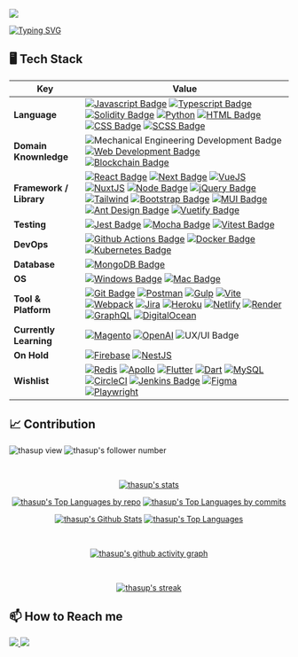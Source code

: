 [![](https://www.dropbox.com/s/hprwdtoo7vs61vs/aurapan%20shop%20banner%201.jpg?raw=1)](https://www.aurapan.com/)

[![Typing SVG](https://readme-typing-svg.herokuapp.com?color=%2336BCF7&center=true&vCenter=true&width=800&lines=Hi+there+👋,+I+am+First;+Welcome+to+My+Github+Profile!;Front-End+Engineer;Self-taught+Programmer;Former+Mechanical+Engineer;Hungry+Mind+Who+Always+Keep+Learning)](https://git.io/typing-svg)

## 🖥️ Tech Stack

Key | Value
--- | ---
**Language**  | [![Javascript Badge](https://img.shields.io/badge/-Javascript-F7DF1E?style=flat&logo=javascript&logoColor=black)](https://developer.mozilla.org/en-US/docs/Web/JavaScript) [![Typescript Badge](https://img.shields.io/badge/-Typescript-3178C6?style=flat&logo=typescript&logoColor=white)](https://www.typescriptlang.org/) [![Solidity Badge](https://img.shields.io/badge/-Solidity-363636?style=flat&logo=solidity&logoColor=white)](https://docs.soliditylang.org/) [![Python](https://img.shields.io/badge/-Python-3776AB?style=flat&logo=Python&logoColor=white)](https://www.python.org/) [![HTML Badge](https://img.shields.io/badge/-HTML-E34F26?style=flat&logo=html5&logoColor=white)](https://developer.mozilla.org/en-US/docs/Web/HTML) [![CSS Badge](https://img.shields.io/badge/-CSS-1572B6?style=flat&logo=css3&logoColor=white)](https://developer.mozilla.org/en-US/docs/Web/CSS) [![SCSS Badge](https://img.shields.io/badge/-SCSS-CC6699?style=flat&logo=sass&logoColor=white)](https://sass-lang.com/)
**Domain Knownledge**  | ![Mechanical Engineering Development Badge](https://img.shields.io/badge/-Mechanical%20Engineering-4C8CBF?style=flat&logoColor=white) [![Web Development Badge](https://img.shields.io/badge/-Web%20Development-FF6600?style=flat&logoColor=white)](https://developer.mozilla.org/en-US/) [![Blockchain Badge](https://img.shields.io/badge/-Blockchain%20Technology-9999FF?style=flat&logo=ethereum&logoColor=white)](https://ethereum.org/en/)
**Framework / Library**  | [![React Badge](https://img.shields.io/badge/-ReactJS-20232a?style=flat&logo=React&logoColor=61DAFB)](https://reactjs.org/) [![Next Badge](https://img.shields.io/badge/-NextJS-000000?style=flat&logo=nextdotjs&logoColor=white)](https://nextjs.org/) [![VueJS](https://img.shields.io/badge/VueJS-213547?style=flat&logo=vuedotjs&logoColor=4FC08D)](https://vuejs.org/) [![NuxtJS](https://img.shields.io/badge/NuxtJS-213547?style=flat&logo=nuxtdotjs&logoColor=00DC82)](https://nuxtjs.org/) [![Node Badge](https://img.shields.io/badge/-NodeJS-339933?style=flat&logo=nodedotjs&logoColor=white)](https://nodejs.org/en/) [![jQuery Badge](https://img.shields.io/badge/-jQuery-0769AD?style=flat&logo=jquery&logoColor=white)](https://jquery.com/) [![Tailwind](https://img.shields.io/badge/Tailwind-06B6D4?style=flat&logo=tailwindcss&logoColor=white)](https://tailwindcss.com/) [![Bootstrap Badge](https://img.shields.io/badge/-Bootstrap-7952B3?style=flat&logo=bootstrap&logoColor=white)](https://getbootstrap.com/) [![MUI Badge](https://img.shields.io/badge/-MUI-007FFF?style=flat&logo=mui&logoColor=white)](https://mui.com/) [![Ant Design Badge](https://img.shields.io/badge/-Ant_Design-0170FE?style=flat&logo=antdesign&logoColor=white)](https://ant.design/) [![Vuetify Badge](https://img.shields.io/badge/-Vuetify-1867C0?style=flat&logo=vuetify&logoColor=white)](https://vuetifyjs.com/en/)
**Testing** | [![Jest Badge](https://img.shields.io/badge/-Jest-C21325?style=flat&logo=jest&logoColor=white)](https://jestjs.io/) [![Mocha Badge](https://img.shields.io/badge/-Mocha-8D6748?style=flat&logo=mocha&logoColor=white)](https://mochajs.org/) [![Vitest Badge](https://img.shields.io/badge/-Vitest-6E9F18?style=flat&logo=vitest&logoColor=white)](https://vitest.dev/)
**DevOps** | [![Github Actions Badge](https://img.shields.io/badge/-Github_Actions-181717?style=flat&logo=github&logoColor=white)](https://github.com/features/actions) [![Docker Badge](https://img.shields.io/badge/-Docker-2496ED?style=flat&logo=docker&logoColor=white)](https://www.docker.com/) [![Kubernetes Badge](https://img.shields.io/badge/-Kubernetes-326CE5?style=flat&logo=kubernetes&logoColor=white)](https://kubernetes.io/)
**Database**  | [![MongoDB Badge](https://img.shields.io/badge/-MongoDB-033430?style=flat&logo=mongodb&logoColor=00ed64)](https://www.mongodb.com/)
**OS**  | [![Windows Badge](https://img.shields.io/badge/-Windows-0078D6?style=flat&logo=windows&logoColor=white)](https://www.microsoft.com/en-us/windows/) [![Mac Badge](https://img.shields.io/badge/-macOS-6b6c6f?style=flat&logo=apple&logoColor=white)](https://www.apple.com/macos/)
**Tool & Platform**  | [![Git Badge](https://img.shields.io/badge/Git-F9AB00?style=flat&logo=git&color=525252)](https://git-scm.com/) [![Postman](https://img.shields.io/badge/Postman-FF6C37?style=flat&logo=postman&logoColor=white)](https://www.postman.com/) [![Gulp](https://img.shields.io/badge/Gulp-CF4647?style=flat&logo=gulp&logoColor=white)](https://gulpjs.com/) [![Vite](https://img.shields.io/badge/Vite-646CFF?style=flat&logo=vite&logoColor=ffce27)](https://vitejs.dev/) [![Webpack](https://img.shields.io/badge/Webpack-2b3a42?style=flat&logo=webpack&logoColor=8DD6F9)](https://webpack.js.org/) [![Jira](https://img.shields.io/badge/Jira-0052CC?style=flat&logo=jirasoftware&logoColor=white)](https://www.atlassian.com/software/jira) [![Heroku](https://img.shields.io/badge/Heroku-430098?style=flat&logo=heroku&logoColor=white)](https://www.heroku.com/) [![Netlify](https://img.shields.io/badge/Netlify-151a1e?style=flat&logo=netlify&logoColor=00C7B7)](https://www.netlify.com/) [![Render](https://img.shields.io/badge/Render-black?style=flat&logo=render&logoColor=46E3B7)](https://render.com/) [![GraphQL](https://img.shields.io/badge/GraphQL-E10098?style=flat&logo=graphql&logoColor=white)](https://graphql.org/) [![DigitalOcean](https://img.shields.io/badge/DigitalOcean-0080FF?style=flat&logo=digitalocean&logoColor=white)](https://www.digitalocean.com/)
**Currently Learning**  | [![Magento](https://img.shields.io/badge/Magento-EE672F?style=flat&logo=magento&logoColor=white)](https://devdocs.magento.com/) [![OpenAI](https://img.shields.io/badge/-OpenAI_API-19c37d?style=flat&logo=openai&logoColor=white)](https://openai.com/) ![UX/UI Badge](https://img.shields.io/badge/🎨%20UX/UI%20Design-00adbc?style=flat)
**On Hold**  | [![Firebase](https://img.shields.io/badge/Firebase-1a73e8?style=flat&logo=firebase&logoColor=FFCA28)](https://firebase.google.com/) [![NestJS](https://img.shields.io/badge/NestJS-E0234E?style=flat&logo=nestjs&logoColor=white)](https://nestjs.com/)
**Wishlist**  | [![Redis](https://img.shields.io/badge/Redis-white?style=flat&logo=redis&logoColor=DC382D)](https://redis.io/) [![Apollo](https://img.shields.io/badge/Apollo-311C87?style=flat&logo=apollographql&logoColor=white)](https://www.apollographql.com/) [![Flutter](https://img.shields.io/badge/Flutter-2bb7f6?style=flat&logo=flutter&logoColor=white)](https://flutter.dev/) [![Dart](https://img.shields.io/badge/Dart-0e6291?style=flat&logo=dart&logoColor=3ec0fc)](https://dart.dev/) [![MySQL](https://img.shields.io/badge/MySQL-4479A1?style=flat&logo=mysql&logoColor=white)](https://www.mysql.com/) [![CircleCI](https://img.shields.io/badge/CircleCI-343434?style=flat&logo=circleci&logoColor=white)](https://circleci.com/) [![Jenkins Badge](https://img.shields.io/badge/Jenkins-D24939?style=flat&logo=jenkins&logoColor=white)](https://www.jenkins.io/) [![Figma](https://img.shields.io/badge/Figma-F24E1E?style=flat&logo=figma&logoColor=white)](https://www.figma.com/) [![Playwright](https://img.shields.io/badge/Playwright-2EAD33?style=flat&logo=playwright&logoColor=white)](https://playwright.dev/)

<!--
[![GCP Badge](https://img.shields.io/badge/-Google_Cloud-4285F4?style=flat&logo=googlecloud&logoColor=white)](https://cloud.google.com/gcp/)
[![GTM](https://img.shields.io/badge/GTM-246fdb?style=flat&logo=googletagmanager&logoColor=8ab4f8)](https://tagmanager.google.com/)
-->

## 📈 Contribution

<img src="https://komarev.com/ghpvc/?username=thasup&label=Profile%20views&color=0e75b6&style=flat" alt="thasup view" /> <img src="https://img.shields.io/github/followers/thasup?label=Follow" alt="thasup's follower number">

<br/>

<!-- Primary GitHub Stats -->
<p align="center">
  <a href="https://github.com/thasup"><img alt="thasup's stats" src="http://github-profile-summary-cards.vercel.app/api/cards/profile-details?username=thasup&theme=react" /></a>
</p>

<!-- Top Languages -->
<p align="center">
  <a href="https://github.com/thasup"><img alt="thasup's Top Languages by repo" src="http://github-profile-summary-cards.vercel.app/api/cards/repos-per-language?username=thasup&theme=react" /></a>
  <a href="https://github.com/thasup"><img alt="thasup's Top Languages by commits" src="http://github-profile-summary-cards.vercel.app/api/cards/most-commit-language?username=thasup&theme=react&bg_color=0D1117" /></a>
</p>

<!-- Secondary GitHub Stats -->
<p align="center">
  <a href="https://github.com/thasup"><img alt="thasup's Github Stats" src="http://github-profile-summary-cards.vercel.app/api/cards/stats?username=thasup&theme=react" /></a>
  <a href="https://github.com/thasup"><img alt="thasup's Top Languages" src="http://github-profile-summary-cards.vercel.app/api/cards/productive-time?username=thasup&theme=react&utcOffset=7" /></a>
</p>

<!-- <p align="center">
  <a href="https://github.com/thasup"><img alt="thasup's Github Stats" src="https://github-readme-stats.vercel.app/api?username=thasup&show_icons=true&count_private=true&theme=react&hide_border=true&bg_color=0D1117" /></a>
  <a href="https://github.com/thasup"><img alt="thasup's Top Languages" src="https://github-readme-stats.vercel.app/api/top-langs/?username=thasup&langs_count=8&count_private=true&layout=compact&theme=react&hide_border=true&bg_color=0D1117" /></a>
</p> -->

<br/>

<!-- Contribution Graph -->
<p align="center">
  <a href="https://github.com/thasup">
      <img title="thasup's github activity graph" alt="thasup's github activity graph" src="https://github-readme-activity-graph.vercel.app/graph?username=thasup&theme=react&bg_color=0D1117&color=5BCDEC&line=5BCDEC&point=FFFFFF&hide_border=true"/>
  </a>
</p>

<br/>

<!-- Streak Stats -->
<p align="center">
    <a href="https://github.com/thasup">
        <img title="🔥 Get streak stats for your profile at git.io/streak-stats" alt="thasup's streak" src="https://github-readme-streak-stats.herokuapp.com/?user=thasup&theme=react&hide_border=true&stroke=0000&background=0D1117"/>
    </a>
</p>


## 📫 How to Reach me

<a href="https://thanachon.me" target="_blank">
  <img src="https://img.shields.io/badge/about_me-000?style=for-the-badge&logo=ko-fi&logoColor=white" />
</a>
<a href="https://www.linkedin.com/in/thanachon-supasatian-278292159" target="_blank">
  <img src="https://img.shields.io/badge/linkedin-0A66C2?style=for-the-badge&logo=linkedin&logoColor=white" />
</a>
